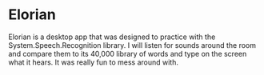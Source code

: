 # Elorian
Elorian is a desktop app that was designed to practice with the System.Speech.Recognition library. I will listen for sounds around the room and compare them to its 40,000 library of words and type on the screen what it hears. It was really fun to mess around with.
